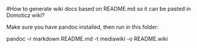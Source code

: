 #How to generate wiki docs based on README.md so it can be pasted in Domoticz wiki?

Make sure you have pandoc installed, then run in this folder:

pandoc -r markdown README.md -t mediawiki -o README.wiki